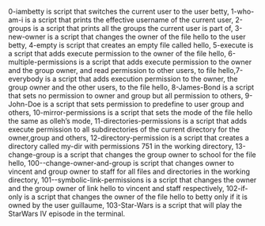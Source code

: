 0-iambetty is script that switches the current user to the user betty,
1-who-am-i is a script that prints the effective username of the current user,
2-groups is a script that prints all the groups the current user is part of,
3-new-owner is a script that changes the owner of the file hello to the user betty,
4-empty is script that creates an empty file called hello,
5-execute is a script that adds execute permission to the owner of the file hello,
6-multiple-permissions is a script that  adds execute permission to the owner and the group owner, and read permission to other users, to file hello,7-everybody is a script that adds execution permission to the owner, the group owner and the other users, to the file hello,
8-James-Bond is a script that sets no permission to owner and group but all permission to others,
9-John-Doe is a script that sets permission to predefine to user group and others,
10-mirror-permissions is a script that sets the mode of the file hello the same as olleh’s mode,
11-directories-permissions is a script that adds execute permission to all subdirectories of the current directory for the owner,group and  others,
12-directory-permission is a script that creates a directory called my-dir with permissions 751 in the working directory,
13-change-group is a script that changes the group owner to school for the file hello,
100--change-owner-and-group is script that changes owner to vincent and group owner to staff for all files and directories in the working directory,
101--symbolic-link-permissions is  a script that changes the owner and the group owner of link hello to vincent and staff respectively,
102-if-only is  a script that changes the owner of the file hello to betty only if it is owned by the user guillaume,
103-Star-Wars is a script  that will play the StarWars IV episode in the terminal.
